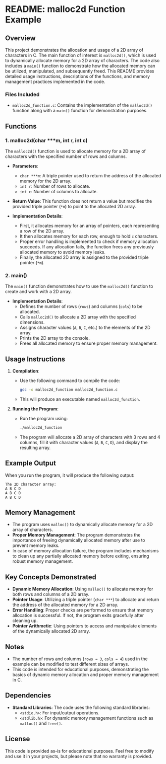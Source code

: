 # README: malloc2d Function Example

## Overview
This project demonstrates the allocation and usage of a 2D array of characters in C. The main function of interest is `malloc2d()`, which is used to dynamically allocate memory for a 2D array of characters. The code also includes a `main()` function to demonstrate how the allocated memory can be utilized, manipulated, and subsequently freed. This README provides detailed usage instructions, descriptions of the functions, and memory management practices implemented in the code.

### Files Included
- `malloc2d_function.c`: Contains the implementation of the `malloc2d()` function along with a `main()` function for demonstration purposes.

## Functions

### 1. malloc2d(char ***m, int r, int c)
The `malloc2d()` function is used to allocate memory for a 2D array of characters with the specified number of rows and columns.

- **Parameters**:
  - `char ***m`: A triple pointer used to return the address of the allocated memory for the 2D array.
  - `int r`: Number of rows to allocate.
  - `int c`: Number of columns to allocate.

- **Return Value**: This function does not return a value but modifies the provided triple pointer (`*m`) to point to the allocated 2D array.

- **Implementation Details**:
  - First, it allocates memory for an array of pointers, each representing a row of the 2D array.
  - It then allocates memory for each row, enough to hold `c` characters.
  - Proper error handling is implemented to check if memory allocation succeeds. If any allocation fails, the function frees any previously allocated memory to avoid memory leaks.
  - Finally, the allocated 2D array is assigned to the provided triple pointer (`*m`).

### 2. main()
The `main()` function demonstrates how to use the `malloc2d()` function to create and work with a 2D array.

- **Implementation Details**:
  - Defines the number of rows (`rows`) and columns (`cols`) to be allocated.
  - Calls `malloc2d()` to allocate a 2D array with the specified dimensions.
  - Assigns character values (`A`, `B`, `C`, etc.) to the elements of the 2D array.
  - Prints the 2D array to the console.
  - Frees all allocated memory to ensure proper memory management.

## Usage Instructions
1. **Compilation**:
   - Use the following command to compile the code:
     ```sh
     gcc -o malloc2d_function malloc2d_function.c
     ```
   - This will produce an executable named `malloc2d_function`.

2. **Running the Program**:
   - Run the program using:
     ```sh
     ./malloc2d_function
     ```
   - The program will allocate a 2D array of characters with 3 rows and 4 columns, fill it with character values (`A`, `B`, `C`, `D`), and display the resulting array.

## Example Output
When you run the program, it will produce the following output:
```
The 2D character array:
A B C D
A B C D
A B C D
```

## Memory Management
- The program uses `malloc()` to dynamically allocate memory for a 2D array of characters.
- **Proper Memory Management**: The program demonstrates the importance of freeing dynamically allocated memory after use to prevent memory leaks.
- In case of memory allocation failure, the program includes mechanisms to clean up any partially allocated memory before exiting, ensuring robust memory management.

## Key Concepts Demonstrated
- **Dynamic Memory Allocation**: Using `malloc()` to allocate memory for both rows and columns of a 2D array.
- **Pointer Usage**: Utilizing a triple pointer (`char ***`) to allocate and return the address of the allocated memory for a 2D array.
- **Error Handling**: Proper checks are performed to ensure that memory allocation is successful. If not, the program exits gracefully after cleaning up.
- **Pointer Arithmetic**: Using pointers to access and manipulate elements of the dynamically allocated 2D array.

## Notes
- The number of rows and columns (`rows = 3`, `cols = 4`) used in the example can be modified to test different sizes of arrays.
- This code is intended for educational purposes, demonstrating the basics of dynamic memory allocation and proper memory management in C.

## Dependencies
- **Standard Libraries**: The code uses the following standard libraries:
  - `<stdio.h>`: For input/output operations.
  - `<stdlib.h>`: For dynamic memory management functions such as `malloc()` and `free()`.

## License
This code is provided as-is for educational purposes. Feel free to modify and use it in your projects, but please note that no warranty is provided.

